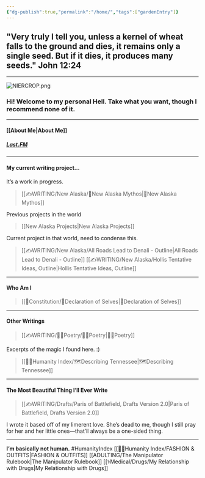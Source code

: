 ```yaml
---
{"dg-publish":true,"permalink":"/home/","tags":["gardenEntry"]}
---
```



## "Very truly I tell you, unless a kernel of wheat falls to the ground and dies, it remains only a single seed. But if it dies, it produces many seeds." John 12:24
- - - 

![NIERCROP.png](/img/user/Z-Images/NIERCROP.png)
### Hi! Welcome to my personal Hell. Take what you want, though I recommend none of it.
- - - 
#### **[[About Me\|About Me]]**
##### [Last.FM](https://www.last.fm/user/AnIntenseAugust)

- - -
#### My current writing project…
It’s a work in progress.
>[[✍WRITING/New Alaska/🔗New Alaska Mythos\|🔗New Alaska Mythos]]

Previous projects in the world
>[[New Alaska Projects\|New Alaska Projects]]

Current project in that world, need to condense this.
>[[✍WRITING/New Alaska/All Roads Lead to Denali - Outline\|All Roads Lead to Denali - Outline]]
>[[✍WRITING/New Alaska/Hollis Tentative Ideas, Outline\|Hollis Tentative Ideas, Outline]]

- - -

#### **Who Am I**
>[[📃Constitution/📜Declaration of Selves\|📜Declaration of Selves]]

- - -

#### **Other Writings**
>[[✍WRITING/👩‍🎤Poetry/👩‍🎤Poetry\|👩‍🎤Poetry]]

Excerpts of the magic I found here. :)
>[[🤸‍♀️Humanity Index/🗺️Describing Tennessee\|🗺️Describing Tennessee]]


- - -

#### **The Most Beautiful Thing I’ll Ever Write**
>[[✍WRITING/Drafts/Paris of Battlefield, Drafts Version 2.0\|Paris of Battlefield, Drafts Version 2.0]]

I wrote it based off of my limerent love. She’s dead to me, though I still pray for her and her little ones—that’ll always be a one-sided thing. 
- -  - 
**I’m basically not human.**
#HumanityIndex 
[[🤸‍♀️Humanity Index/FASHION & OUTFITS\|FASHION & OUTFITS]]
[[ADULTING/The Manipulator Rulebook\|The Manipulator Rulebook]]
[[⚕️Medical/Drugs/My Relationship with Drugs\|My Relationship with Drugs]]

